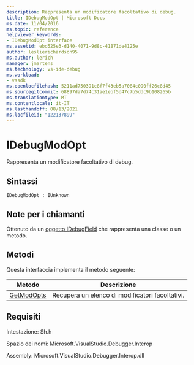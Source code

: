 ```yaml
---
description: Rappresenta un modificatore facoltativo di debug.
title: IDebugModOpt | Microsoft Docs
ms.date: 11/04/2016
ms.topic: reference
helpviewer_keywords:
- IDebugModOpt interface
ms.assetid: ebd525e3-d140-4071-9d8c-41871de4125e
author: leslierichardson95
ms.author: lerich
manager: jmartens
ms.technology: vs-ide-debug
ms.workload:
- vssdk
ms.openlocfilehash: 5211ad750391c8f7f43eb5a7084c090ff26c8d45
ms.sourcegitcommit: 68897da7d74c31ae1ebf5d47c7b5ddc9b108265b
ms.translationtype: MT
ms.contentlocale: it-IT
ms.lasthandoff: 08/13/2021
ms.locfileid: "122137899"
---
```

# <a name="idebugmodopt"></a>IDebugModOpt
Rappresenta un modificatore facoltativo di debug.

## <a name="syntax"></a>Sintassi

```
IDebugModOpt : IUnknown
```

## <a name="notes-for-callers"></a>Note per i chiamanti
 Ottenuto da un [oggetto IDebugField](../../../extensibility/debugger/reference/idebugfield.md) che rappresenta una classe o un metodo.

## <a name="methods"></a>Metodi
 Questa interfaccia implementa il metodo seguente:

|Metodo|Descrizione|
|------------|-----------------|
|[GetModOpts](../../../extensibility/debugger/reference/idebugmodopt-getmodopts.md)|Recupera un elenco di modificatori facoltativi.|

## <a name="requirements"></a>Requisiti
 Intestazione: Sh.h

 Spazio dei nomi: Microsoft.VisualStudio.Debugger.Interop

 Assembly: Microsoft.VisualStudio.Debugger.Interop.dll
